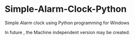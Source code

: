 # Simple-Alarm-Clock-Python
Simple Alarm clock using Python programming for Windows

In future , the Machine independent version may be created.
